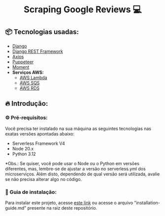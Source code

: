 <h1 align="center" style="font-weight: bold;">Scraping Google Reviews 💻</h1>


<h2>📦 Tecnologias usadas:</h2>

- [Django](https://www.djangoproject.com/)
- [Django REST Framework](https://www.django-rest-framework.org/)
- [Axios](https://axios-http.com/)
- [Puppeteer](https://pptr.dev/)
- [Moment](https://momentjs.com/)
- **Serviços AWS:**
  - [AWS Lambda](https://docs.aws.amazon.com/lambda/)
  - [AWS SQS](https://docs.aws.amazon.com/sqs/)
  - [AWS RDS](https://docs.aws.amazon.com/rds/)

<h2>🔥 Introdução:</h2>

<h3>⚙️ Pré-requisitos:</h3>

Você precisa ter instalado na sua máquina as seguintes tecnologias nas exatas versões apontadas abaixo:
- Serverless Framework V4
- Node 20.x
- Python 3.12

*Obs.: Se quiser, você pode usar o Node ou o Python em versões diferentes, mas, lembre-se de ajustar a versão no serverless.yml dos microserviços. Além disto, dependendo de qual versão será utilizada, avalie se não precisa alterar algo no código.

<h3>🔨 Guia de instalação:</h3>

Para instalar este projeto, acesse [este link](https://github.com/EmanuelLacerda/scraping-google-reviews/blob/main/installation-guide.md) ou acesse o arquivo "installation-guide.md" presente na raiz deste repositório.
